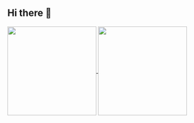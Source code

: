 ## Hi there 👋
<a href="https://github.com/anuraghazra/github-readme-stats">
  <img height=200 align="center" src="https://github-readme-stats.vercel.app/api?username=thanhhuy5902" />
</a>
<a href="https://github.com/thanhhuy5902?tab=repositories">
  <img height=200 align="center" src="https://github-readme-stats.vercel.app/api/top-langs?username=thanhhuy5902&layout=compact&langs_count=8&card_width=320" />
</a>
<!--
**thanhhuy5902/thanhhuy5902** is a ✨ _special_ ✨ repository because its `README.md` (this file) appears on your GitHub profile.

Here are some ideas to get you started:

- 🔭 I’m currently working on Mikademy
- 🌱 I’m currently learning ...
- 👯 I’m looking to collaborate on ...
- 🤔 I’m looking for help with ...
- 💬 Ask me about ...
- 📫 How to reach me: ...
- 😄 Pronouns: ...
- ⚡ Fun fact: ...
-->
